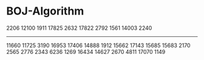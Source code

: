 # BOJ-Algorithm

2206 
12100 
1911
17825
2632
17822
2792
1561
14003
2240

---

11660
11725
3190
16953
17406
14888
1912
15662
17143
15685
15683
2170
2565
2776
2343
6236
1269
16434
14627
2670
4811
17070
1149